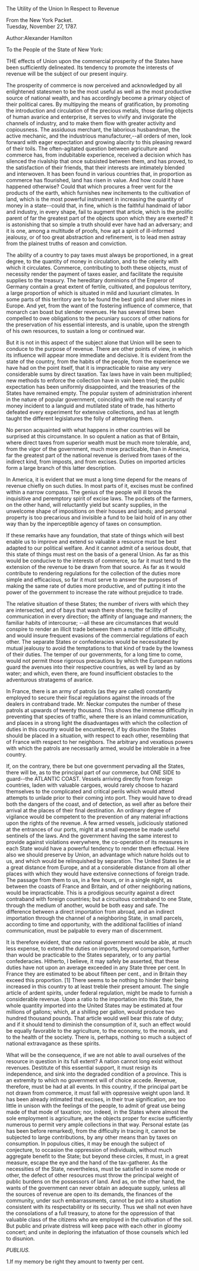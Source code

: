 The Utility of the Union In Respect to Revenue

From the New York Packet.  
Tuesday, November 27, 1787.

Author:Alexander Hamilton

To the People of the State of New York:

THE effects of Union upon the commercial prosperity of the States have been sufficiently delineated. Its tendency to promote the interests of revenue will be the subject of our present inquiry.

The prosperity of commerce is now perceived and acknowledged by all enlightened statesmen to be the most useful as well as the most productive source of national wealth, and has accordingly become a primary object of their political cares. By multipying the means of gratification, by promoting the introduction and circulation of the precious metals, those darling objects of human avarice and enterprise, it serves to vivify and invigorate the channels of industry, and to make them flow with greater activity and copiousness. The assiduous merchant, the laborious husbandman, the active mechanic, and the industrious manufacturer,--all orders of men, look forward with eager expectation and growing alacrity to this pleasing reward of their toils. The often-agitated question between agriculture and commerce has, from indubitable experience, received a decision which has silenced the rivalship that once subsisted between them, and has proved, to the satisfaction of their friends, that their interests are intimately blended and interwoven. It has been found in various countries that, in proportion as commerce has flourished, land has risen in value. And how could it have happened otherwise? Could that which procures a freer vent for the products of the earth, which furnishes new incitements to the cultivation of land, which is the most powerful instrument in increasing the quantity of money in a state--could that, in fine, which is the faithful handmaid of labor and industry, in every shape, fail to augment that article, which is the prolific parent of far the greatest part of the objects upon which they are exerted? It is astonishing that so simple a truth should ever have had an adversary; and it is one, among a multitude of proofs, how apt a spirit of ill-informed jealousy, or of too great abstraction and refinement, is to lead men astray from the plainest truths of reason and conviction.

The ability of a country to pay taxes must always be proportioned, in a great degree, to the quantity of money in circulation, and to the celerity with which it circulates. Commerce, contributing to both these objects, must of necessity render the payment of taxes easier, and facilitate the requisite supplies to the treasury. The hereditary dominions of the Emperor of Germany contain a great extent of fertile, cultivated, and populous territory, a large proportion of which is situated in mild and luxuriant climates. In some parts of this territory are to be found the best gold and silver mines in Europe. And yet, from the want of the fostering influence of commerce, that monarch can boast but slender revenues. He has several times been compelled to owe obligations to the pecuniary succors of other nations for the preservation of his essential interests, and is unable, upon the strength of his own resources, to sustain a long or continued war.

But it is not in this aspect of the subject alone that Union will be seen to conduce to the purpose of revenue. There are other points of view, in which its influence will appear more immediate and decisive. It is evident from the state of the country, from the habits of the people, from the experience we have had on the point itself, that it is impracticable to raise any very considerable sums by direct taxation. Tax laws have in vain been multiplied; new methods to enforce the collection have in vain been tried; the public expectation has been uniformly disappointed, and the treasuries of the States have remained empty. The popular system of administration inherent in the nature of popular government, coinciding with the real scarcity of money incident to a languid and mutilated state of trade, has hitherto defeated every experiment for extensive collections, and has at length taught the different legislatures the folly of attempting them.

No person acquainted with what happens in other countries will be surprised at this circumstance. In so opulent a nation as that of Britain, where direct taxes from superior wealth must be much more tolerable, and, from the vigor of the government, much more practicable, than in America, far the greatest part of the national revenue is derived from taxes of the indirect kind, from imposts, and from excises. Duties on imported articles form a large branch of this latter description.

In America, it is evident that we must a long time depend for the means of revenue chiefly on such duties. In most parts of it, excises must be confined within a narrow compass. The genius of the people will ill brook the inquisitive and peremptory spirit of excise laws. The pockets of the farmers, on the other hand, will reluctantly yield but scanty supplies, in the unwelcome shape of impositions on their houses and lands; and personal property is too precarious and invisible a fund to be laid hold of in any other way than by the inperceptible agency of taxes on consumption.

If these remarks have any foundation, that state of things which will best enable us to improve and extend so valuable a resource must be best adapted to our political welfare. And it cannot admit of a serious doubt, that this state of things must rest on the basis of a general Union. As far as this would be conducive to the interests of commerce, so far it must tend to the extension of the revenue to be drawn from that source. As far as it would contribute to rendering regulations for the collection of the duties more simple and efficacious, so far it must serve to answer the purposes of making the same rate of duties more productive, and of putting it into the power of the government to increase the rate without prejudice to trade.

The relative situation of these States; the number of rivers with which they are intersected, and of bays that wash there shores; the facility of communication in every direction; the affinity of language and manners; the familiar habits of intercourse; --all these are circumstances that would conspire to render an illicit trade between them a matter of little difficulty, and would insure frequent evasions of the commercial regulations of each other. The separate States or confederacies would be necessitated by mutual jealousy to avoid the temptations to that kind of trade by the lowness of their duties. The temper of our governments, for a long time to come, would not permit those rigorous precautions by which the European nations guard the avenues into their respective countries, as well by land as by water; and which, even there, are found insufficient obstacles to the adventurous stratagems of avarice.

In France, there is an army of patrols \(as they are called\) constantly employed to secure their fiscal regulations against the inroads of the dealers in contraband trade. Mr. Neckar computes the number of these patrols at upwards of twenty thousand. This shows the immense difficulty in preventing that species of traffic, where there is an inland communication, and places in a strong light the disadvantages with which the collection of duties in this country would be encumbered, if by disunion the States should be placed in a situation, with respect to each other, resembling that of France with respect to her neighbors. The arbitrary and vexatious powers with which the patrols are necessarily armed, would be intolerable in a free country.

If, on the contrary, there be but one government pervading all the States, there will be, as to the principal part of our commerce, but ONE SIDE to guard--the ATLANTIC COAST. Vessels arriving directly from foreign countries, laden with valuable cargoes, would rarely choose to hazard themselves to the complicated and critical perils which would attend attempts to unlade prior to their coming into port. They would have to dread both the dangers of the coast, and of detection, as well after as before their arrival at the places of their final destination. An ordinary degree of vigilance would be competent to the prevention of any material infractions upon the rights of the revenue. A few armed vessels, judiciously stationed at the entrances of our ports, might at a small expense be made useful sentinels of the laws. And the government having the same interest to provide against violations everywhere, the co-operation of its measures in each State would have a powerful tendency to render them effectual. Here also we should preserve by Union, an advantage which nature holds out to us, and which would be relinquished by separation. The United States lie at a great distance from Europe, and at a considerable distance from all other places with which they would have extensive connections of foreign trade. The passage from them to us, in a few hours, or in a single night, as between the coasts of France and Britain, and of other neighboring nations, would be impracticable. This is a prodigious security against a direct contraband with foreign countries; but a circuitous contraband to one State, through the medium of another, would be both easy and safe. The difference between a direct importation from abroad, and an indirect importation through the channel of a neighboring State, in small parcels, according to time and opportunity, with the additional facilities of inland communication, must be palpable to every man of discernment.

It is therefore evident, that one national government would be able, at much less expense, to extend the duties on imports, beyond comparison, further than would be practicable to the States separately, or to any partial confederacies. Hitherto, I believe, it may safely be asserted, that these duties have not upon an average exceeded in any State three per cent. In France they are estimated to be about fifteen per cent., and in Britain they exceed this proportion. \[1\] There seems to be nothing to hinder their being increased in this country to at least treble their present amount. The single article of ardent spirits, under federal regulation, might be made to furnish a considerable revenue. Upon a ratio to the importation into this State, the whole quantity imported into the United States may be estimated at four millions of gallons; which, at a shilling per gallon, would produce two hundred thousand pounds. That article would well bear this rate of duty; and if it should tend to diminish the consumption of it, such an effect would be equally favorable to the agriculture, to the economy, to the morals, and to the health of the society. There is, perhaps, nothing so much a subject of national extravagance as these spirits.

What will be the consequence, if we are not able to avail ourselves of the resource in question in its full extent? A nation cannot long exist without revenues. Destitute of this essential support, it must resign its independence, and sink into the degraded condition of a province. This is an extremity to which no government will of choice accede. Revenue, therefore, must be had at all events. In this country, if the principal part be not drawn from commerce, it must fall with oppressive weight upon land. It has been already intimated that excises, in their true signification, are too little in unison with the feelings of the people, to admit of great use being made of that mode of taxation; nor, indeed, in the States where almost the sole employment is agriculture, are the objects proper for excise sufficiently numerous to permit very ample collections in that way. Personal estate \(as has been before remarked\), from the difficulty in tracing it, cannot be subjected to large contributions, by any other means than by taxes on consumption. In populous cities, it may be enough the subject of conjecture, to occasion the oppression of individuals, without much aggregate benefit to the State; but beyond these circles, it must, in a great measure, escape the eye and the hand of the tax-gatherer. As the necessities of the State, nevertheless, must be satisfied in some mode or other, the defect of other resources must throw the principal weight of public burdens on the possessors of land. And as, on the other hand, the wants of the government can never obtain an adequate supply, unless all the sources of revenue are open to its demands, the finances of the community, under such embarrassments, cannot be put into a situation consistent with its respectability or its security. Thus we shall not even have the consolations of a full treasury, to atone for the oppression of that valuable class of the citizens who are employed in the cultivation of the soil. But public and private distress will keep pace with each other in gloomy concert; and unite in deploring the infatuation of those counsels which led to disunion.

_PUBLIUS._

1.If my memory be right they amount to twenty per cent.

